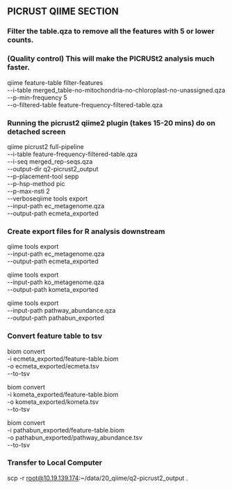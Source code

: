 ## PICRUST QIIME SECTION

### Filter the table.qza to remove all the features with 5 or lower counts. 
### (Quality control) This will make the PICRUSt2 analysis much faster.

qiime feature-table filter-features \
  --i-table merged_table-no-mitochondria-no-chloroplast-no-unassigned.qza \
  --p-min-frequency 5 \
  --o-filtered-table feature-frequency-filtered-table.qza

### Running the picrust2 qiime2 plugin (takes 15-20 mins) do on detached screen
  
qiime picrust2 full-pipeline \
  --i-table feature-frequency-filtered-table.qza \
  --i-seq merged_rep-seqs.qza \
  --output-dir q2-picrust2_output \
  --p-placement-tool sepp \
  --p-hsp-method pic \
  --p-max-nsti 2 \
  --verboseqiime tools export \
  --input-path ec_metagenome.qza \
  --output-path ecmeta_exported

### Create export files for R analysis downstream

qiime tools export \
  --input-path ec_metagenome.qza \
  --output-path ecmeta_exported

qiime tools export \
  --input-path ko_metagenome.qza \
  --output-path kometa_exported

qiime tools export \
  --input-path pathway_abundance.qza \
  --output-path pathabun_exported

### Convert feature table to tsv
biom convert \
  -i ecmeta_exported/feature-table.biom \
  -o ecmeta_exported/ecmeta.tsv \
  --to-tsv

biom convert \
  -i kometa_exported/feature-table.biom \
  -o kometa_exported/kometa.tsv \
  --to-tsv

biom convert \
  -i pathabun_exported/feature-table.biom \
  -o pathabun_exported/pathway_abundance.tsv \
  --to-tsv

### Transfer to Local Computer
scp -r root@10.19.139.174:~/data/20_qiime/q2-picrust2_output .
